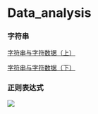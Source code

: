 # Data_analysis

### 字符串

[字符串与字符数据（上）](https://mp.weixin.qq.com/s?src=11&timestamp=1532656122&ver=1023&signature=5eSYmrZlKAAG3dCOLSNtngg87KtuwrKztGegdpjCnVUiFCon5uM35F8X1g1VtBsTptpcrgHovIRpA0vl91BfsPhIyaVBhAWcmzhmtmjR*4-Oj7iF*DUjts1CXGCYE8m6&new=1)

[字符串与字符数据（下）](https://mp.weixin.qq.com/s?src=11&timestamp=1532656122&ver=1023&signature=5eSYmrZlKAAG3dCOLSNtngg87KtuwrKztGegdpjCnVWEvKvXoOaqgEd*4AoA1dnsOCD2hWV2tGNuBht9RPL4w83wMa-O1g2gyMPjVaxtdlw9xlgpY*EUfipgQJ4v-dML&new=1)

### 正则表达式

![](https://mmbiz.qpic.cn/mmbiz_png/6e7JRZQW8LPrMiaKGTGcc3eUkib9Q2kRMJkcp9Ljiaia0oTT40SfwwIMZIoBljveqFA2DicfYTAKCbfVhtn3FtAWSCQ/640?wx_fmt=png&tp=webp&wxfrom=5&wx_lazy=1)
